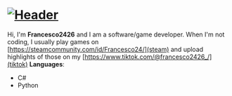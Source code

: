 # [![Header](https://user-images.githubusercontent.com/77923481/123505129-484ee580-d62b-11eb-868f-cbd6f6beaf14.png)](https://www.tiktok.com/@francesco2426_/)



Hi, I'm **Francesco2426** and I am a software/game developer. When I'm not coding, I usually play games on [https://steamcommunity.com/id/Francesco24/](steam) and upload highlights of those on my [https://www.tiktok.com/@francesco2426_/](tiktok)
**Languages**: 
- C#
- Python
